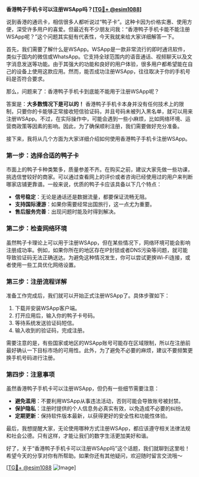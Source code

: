 **香港鸭子手机卡可以注册WSApp吗？[[TG💪+ @esim1088](https://t.me/s/esim1088)]**

说到香港的通讯卡，相信很多人都听说过“鸭子卡”。这种卡因为价格实惠、使用方便，深受许多用户的喜爱。但最近有不少朋友问我：“香港鸭子手机卡能不能注册WSApp呢？”这个问题其实挺有代表性，今天我就来给大家详细解答一下。

首先，我们需要了解什么是WSApp。WSApp是一款非常流行的即时通讯软件，类似于国内的微信或WhatsApp。它支持全球范围内的语音通话、视频聊天以及文字消息发送等功能。由于其强大的功能和良好的用户体验，很多用户都希望能在自己的设备上使用这款应用。然而，能否成功注册WSApp，往往取决于你的手机号码是否符合要求。

那么，问题来了：香港鸭子手机卡到底能不能用于注册WSApp呢？

答案是：**大多数情况下是可以的！** 香港鸭子手机卡本身并没有任何技术上的限制，只要你的卡能够正常接收短信验证码，并且号码未被列入黑名单，就可以用来注册WSApp。不过，在实际操作中，可能会遇到一些小麻烦，比如网络环境、运营商政策等因素的影响。因此，为了确保顺利注册，我们需要做好充分准备。

接下来，我将从几个方面为大家详细介绍如何使用香港鸭子手机卡注册WSApp。

### 第一步：选择合适的鸭子卡

市面上的鸭子卡种类繁多，质量参差不齐。在购买之前，建议大家先做一些功课，挑选信誉较好的商家。可以通过查看网上的评价或者咨询已经使用过的用户来判断哪家店铺更靠谱。一般来说，优质的鸭子卡应该具备以下几个特点：

- **信号稳定**：无论是通话还是数据流量，都要保证流畅无阻。
- **支持国际漫游**：如果你需要经常出国旅行，这一点尤为重要。
- **售后服务完善**：出现问题时能及时得到解决。

### 第二步：检查网络环境

虽然鸭子卡理论上可以用于注册WSApp，但在某些情况下，网络环境可能会影响注册成功率。例如，如果你所在的地区存在IP封锁或者DNS污染等问题，就可能导致验证码无法正确送达。为避免这种情况发生，你可以尝试更换Wi-Fi连接，或者使用一些工具优化网络设置。

### 第三步：注册流程详解

准备工作完成后，我们就可以开始正式注册WSApp了。具体步骤如下：

1. 下载并安装WSApp客户端。
2. 打开应用后，输入你的鸭子卡号码。
3. 等待系统发送验证码短信。
4. 输入收到的验证码，完成注册。

需要注意的是，有些国家或地区的WSApp账号可能存在区域限制，所以在注册前最好确认一下目标市场的可用性。此外，为了避免不必要的麻烦，建议不要频繁更换手机号码进行注册。

### 第四步：注意事项

虽然香港鸭子手机卡可以注册WSApp，但仍有一些细节需要注意：

- **避免滥用**：不要利用WSApp从事违法活动，否则可能会导致账号被封禁。
- **保护隐私**：注册时提供的个人信息务必真实有效，以免造成不必要的纠纷。
- **定期更新**：保持软件版本最新，以获得更好的安全性和功能性体验。

最后，我想提醒大家，无论使用哪种方式注册WSApp，都应该遵守相关法律法规和社会公德。只有这样，才能让我们的数字生活更加美好和谐。

好了，关于“香港鸭子手机卡可以注册WSApp吗”这个话题，我们就聊到这里啦！希望今天的分享对你有所帮助。如果你还有其他疑问，欢迎随时留言交流哦～

[[TG💪+ @esim1088](https://t.me/s/esim1088) ![Image](https://i.postimg.cc/4NQfJmqS/Snipaste-2025-05-13-00-14-12.png)]